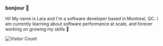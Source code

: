 ### bonjour 👋

Hi! My name is Lara and I'm a software developer based in Montreal, QC. I am currently learning about software performance at scale, and forever working on growing my skills 📖 

<!-- https://github.com/anuraghazra/github-readme-stats -->
<!-- ![Lara's GitHub stats](https://github-readme-stats.vercel.app/api?username=larakollokian&count_private=true&show_icons=true&theme=cobalt) -->

<!-- https://dev.to/ryanlanciaux/visitor-count-on-your-github-profile-with-one-line-of-markdown-593g -->
![Visitor Count](https://profile-counter.glitch.me/larakollokian/count.svg)

<!--

Here are some ideas to get you started:

- 🔭 I’m currently working on ...
- 🌱 I’m currently learning ...
- 👯 I’m looking to collaborate on ...
- 🤔 I’m looking for help with ...
- 💬 Ask me about ...
- 📫 How to reach me: ...
- 😄 Pronouns: ...
- ⚡ Fun fact: ...
-->
